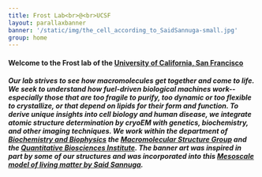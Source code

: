 ```yaml
---
title: Frost Lab<br>@<br>UCSF
layout: parallaxbanner
banner: '/static/img/the_cell_according_to_SaidSannuga-small.jpg'
group: home
---
```


#### Welcome to the Frost lab of the **[University of California, San Francisco](http://www.ucsf.edu/)**

##### Our lab strives to see how macromolecules *get together and come to life*. We seek to understand how fuel-driven biological machines work--especially those that are too fragile to purify, too dynamic or too flexible to crystallize, or that depend on lipids for their form and function. To derive unique insights into cell biology and human disease, we integrate atomic structure determination by cryoEM with genetics, biochemistry, and other imaging techniques. We work within the department of **[Biochemistry and Biophysics](http://biochemistry.ucsf.edu/)** the **[Macromolecular Structure Group](http://www.msg.ucsf.edu/)** and the **[Quantitative Biosciences Institute](https://qbi.ucsf.edu/)**. The banner art was inspired in part by some of our structures and was incorporated into this **[Mesoscale model of living matter by Said Sannuga](www.cellscape.co.uk)**.
